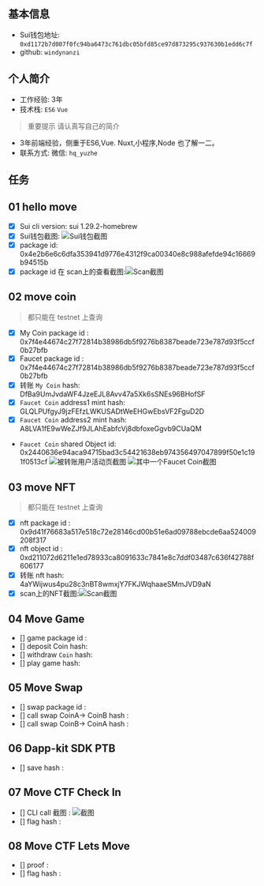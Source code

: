 ## 基本信息
- Sui钱包地址: `0xd1172b7d007f0fc94ba6473c761dbc05bfd85ce97d873295c937630b1edd6c7f`
- github: `windynanzi`

## 个人简介
- 工作经验: 3年
- 技术栈: `ES6` `Vue`
> 重要提示 请认真写自己的简介
- 3年前端经验，侧重于ES6,Vue. Nuxt,小程序,Node 也了解一二。
- 联系方式: 微信: `hq_yuzhe` 

## 任务

##   01 hello move  
- [x] Sui cli version: sui 1.29.2-homebrew
- [x] Sui钱包截图: ![Sui钱包截图](./images/sui-wallet.jpg)
- [x] package id: 0x4e2b6e6c6dfa353941d9776e4312f9ca00340e8c988afefde94c16669b94515b
- [x] package id 在 scan上的查看截图:![Scan截图](./images/sui-hello-world.png)

##   02 move coin
> 都只能在 testnet 上查询
- [x] My Coin package id : 0x7f4e44674c27f72814b38986db5f9276b8387beade723e787d93f5ccf0b27bfb
- [x] Faucet package id : 0x7f4e44674c27f72814b38986db5f9276b8387beade723e787d93f5ccf0b27bfb
- [x] 转账 `My Coin` hash: DfBa9UmJvdaWF4JzeEJL8Avv47a5Xk6sSNEs96BHofSF
- [x] `Faucet Coin` address1 mint hash: GLQLPUfgyJ9jzFEfzLWKUSADtWeEHGwEbsVF2FguD2D
- [x] `Faucet Coin` address2 mint hash: A8LVA1fE9wWeZJf9JLAhEabfcVj8dbfoxeGgvb9CUaQM
- `Faucet Coin` shared Object id: 0x2440636e94aca94715bad3c54421638eb974356497047899f50e1c191f0513cf
![被转账用户活动页截图](./images/hello_coin_1.jpg)
![其中一个Faucet Coin截图](./images/hello_coin_2.jpg)

##   03 move NFT
> 都只能在 testnet 上查询
- [x] nft package id : 0x9d41f76683a517e518c72e28146cd00b51e6ad09788ebcde6aa524009208f317
- [x] nft object id : 0xd211072d6211e1ed78933ca8091633c7841e8c7ddf03487c636f42788f606177
- [x] 转账 nft  hash: 4aYWijwus4pu28c3nBT8wmxjY7FKJWqhaaeSMmJVD9aN
- [x] scan上的NFT截图:![Scan截图](./images/nft_1.jpg)

##   04 Move Game
- [] game package id :
- [] deposit Coin hash:
- [] withdraw `Coin` hash:
- [] play game hash:

##   05 Move Swap
- [] swap package id :
- [] call swap CoinA-> CoinB  hash :
- [] call swap CoinB-> CoinA  hash :

##   06 Dapp-kit SDK PTB
- [] save hash :

##   07 Move CTF Check In
- [] CLI call 截图 : ![截图](./images/你的图片地址)
- [] flag hash :

##   08 Move CTF Lets Move
- [] proof : 
- [] flag hash :
